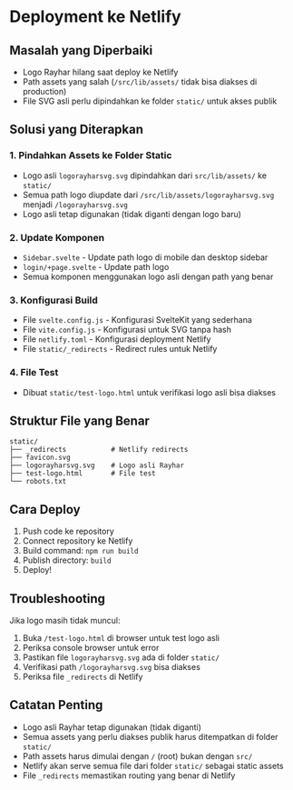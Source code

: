 # Deployment ke Netlify

## Masalah yang Diperbaiki
- Logo Rayhar hilang saat deploy ke Netlify
- Path assets yang salah (`/src/lib/assets/` tidak bisa diakses di production)
- File SVG asli perlu dipindahkan ke folder `static/` untuk akses publik

## Solusi yang Diterapkan

### 1. Pindahkan Assets ke Folder Static
- Logo asli `logorayharsvg.svg` dipindahkan dari `src/lib/assets/` ke `static/`
- Semua path logo diupdate dari `/src/lib/assets/logorayharsvg.svg` menjadi `/logorayharsvg.svg`
- Logo asli tetap digunakan (tidak diganti dengan logo baru)

### 2. Update Komponen
- `Sidebar.svelte` - Update path logo di mobile dan desktop sidebar
- `login/+page.svelte` - Update path logo
- Semua komponen menggunakan logo asli dengan path yang benar

### 3. Konfigurasi Build
- File `svelte.config.js` - Konfigurasi SvelteKit yang sederhana
- File `vite.config.js` - Konfigurasi untuk SVG tanpa hash
- File `netlify.toml` - Konfigurasi deployment Netlify
- File `static/_redirects` - Redirect rules untuk Netlify

### 4. File Test
- Dibuat `static/test-logo.html` untuk verifikasi logo asli bisa diakses

## Struktur File yang Benar
```
static/
├── _redirects           # Netlify redirects
├── favicon.svg
├── logorayharsvg.svg    # Logo asli Rayhar
├── test-logo.html       # File test
└── robots.txt
```

## Cara Deploy
1. Push code ke repository
2. Connect repository ke Netlify
3. Build command: `npm run build`
4. Publish directory: `build`
5. Deploy!

## Troubleshooting
Jika logo masih tidak muncul:
1. Buka `/test-logo.html` di browser untuk test logo asli
2. Periksa console browser untuk error
3. Pastikan file `logorayharsvg.svg` ada di folder `static/`
4. Verifikasi path `/logorayharsvg.svg` bisa diakses
5. Periksa file `_redirects` di Netlify

## Catatan Penting
- Logo asli Rayhar tetap digunakan (tidak diganti)
- Semua assets yang perlu diakses publik harus ditempatkan di folder `static/`
- Path assets harus dimulai dengan `/` (root) bukan dengan `src/`
- Netlify akan serve semua file dari folder `static/` sebagai static assets
- File `_redirects` memastikan routing yang benar di Netlify
